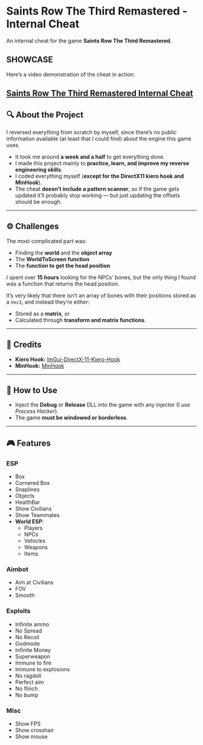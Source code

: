 # Saints Row The Third Remastered - Internal Cheat

An internal cheat for the game **Saints Row The Third Remastered**.

##  SHOWCASE
Here’s a video demonstration of the cheat in action:

[Saints Row The Third Remastered Internal Cheat](https://youtu.be/6sqVMEohdiY)
---

## 🔍 About the Project
I reversed everything from scratch by myself, since there’s no public information available (at least that I could find) about the engine this game uses.  

- It took me around **a week and a half** to get everything done.  
- I made this project mainly to **practice, learn, and improve my reverse engineering skills**.  
- I coded everything myself (**except for the DirectX11 kiero hook and MinHook**).  
- The cheat **doesn’t include a pattern scanner**, so if the game gets updated it’ll probably stop working — but just updating the offsets should be enough.  

---

## ⚙️ Challenges
The most complicated part was:  
- Finding the **world** and the **object array**  
- The **WorldToScreen function**  
- The **function to get the head position**  

I spent over **15 hours** looking for the NPCs’ bones, but the only thing I found was a function that returns the head position.  

It’s very likely that there isn’t an array of bones with their positions stored as a `Vec3`, and instead they’re either:  
- Stored as a **matrix**, or  
- Calculated through **transform and matrix functions**.  

---

## 🙌 Credits
- **Kiero Hook:** [ImGui-DirectX-11-Kiero-Hook](https://github.com/rdbo/ImGui-DirectX-11-Kiero-Hook)  
- **MinHook:** [MinHook](https://github.com/TsudaKageyu/minhook)  

---

## 🚀 How to Use
- Inject the **Debug** or **Release** DLL into the game with any injector (I use *Process Hacker*).  
- The game **must be windowed or borderless**.  

---

## 🎮 Features

### ESP
- Box  
- Cornered Box  
- Snaplines  
- Objects  
- HealthBar  
- Show Civilians  
- Show Teammates  
- **World ESP**:  
  - Players  
  - NPCs  
  - Vehicles  
  - Weapons  
  - Items  

### Aimbot
- Aim at Civilians  
- FOV  
- Smooth  

### Exploits
- Infinite ammo  
- No Spread  
- No Recoil  
- Godmode  
- Infinite Money  
- Superweapon  
- Immune to fire  
- Immune to explosions  
- No ragdoll  
- Perfect aim  
- No flinch  
- No bump  

### Misc
- Show FPS  
- Show crosshair  
- Show mouse  
